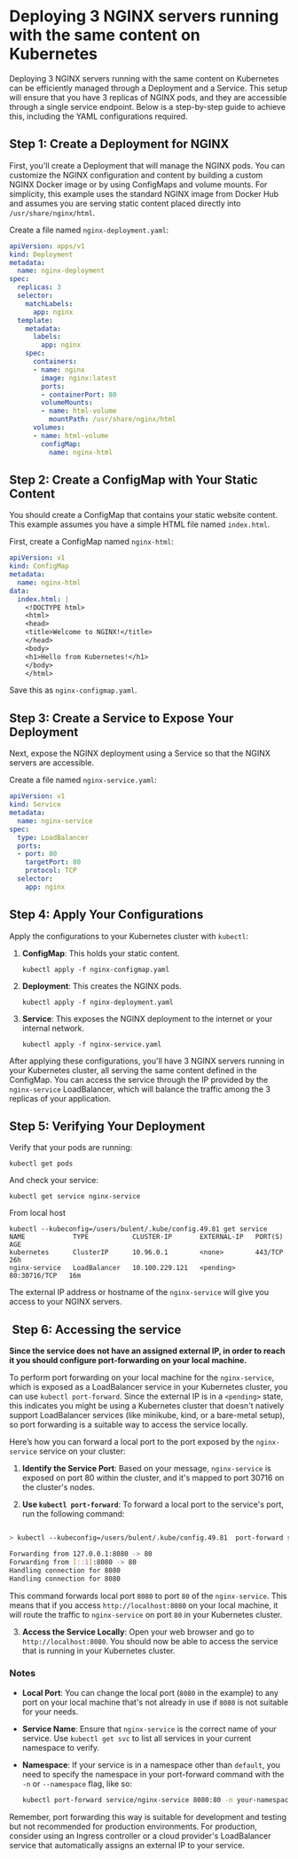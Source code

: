 # Deploying 3 NGINX servers running with the same content on Kubernetes

Deploying 3 NGINX servers running with the same content on Kubernetes can be efficiently managed through a Deployment and a Service. This setup will ensure that you have 3 replicas of NGINX pods, and they are accessible through a single service endpoint. Below is a step-by-step guide to achieve this, including the YAML configurations required.

## Step 1: Create a Deployment for NGINX

First, you'll create a Deployment that will manage the NGINX pods. You can customize the NGINX configuration and content by building a custom NGINX Docker image or by using ConfigMaps and volume mounts. For simplicity, this example uses the standard NGINX image from Docker Hub and assumes you are serving static content placed directly into `/usr/share/nginx/html`.

Create a file named `nginx-deployment.yaml`:

```yaml
apiVersion: apps/v1
kind: Deployment
metadata:
  name: nginx-deployment
spec:
  replicas: 3
  selector:
    matchLabels:
      app: nginx
  template:
    metadata:
      labels:
        app: nginx
    spec:
      containers:
      - name: nginx
        image: nginx:latest
        ports:
        - containerPort: 80
        volumeMounts:
        - name: html-volume
          mountPath: /usr/share/nginx/html
      volumes:
      - name: html-volume
        configMap:
          name: nginx-html
```

## Step 2: Create a ConfigMap with Your Static Content

You should create a ConfigMap that contains your static website content. This example assumes you have a simple HTML file named `index.html`.

First, create a ConfigMap named `nginx-html`:

```yaml
apiVersion: v1
kind: ConfigMap
metadata:
  name: nginx-html
data:
  index.html: |
    <!DOCTYPE html>
    <html>
    <head>
    <title>Welcome to NGINX!</title>
    </head>
    <body>
    <h1>Hello from Kubernetes!</h1>
    </body>
    </html>
```

Save this as `nginx-configmap.yaml`.

## Step 3: Create a Service to Expose Your Deployment

Next, expose the NGINX deployment using a Service so that the NGINX servers are accessible.

Create a file named `nginx-service.yaml`:

```yaml
apiVersion: v1
kind: Service
metadata:
  name: nginx-service
spec:
  type: LoadBalancer
  ports:
  - port: 80
    targetPort: 80
    protocol: TCP
  selector:
    app: nginx
```

## Step 4: Apply Your Configurations

Apply the configurations to your Kubernetes cluster with `kubectl`:

1. **ConfigMap**: This holds your static content.

   ```shell
   kubectl apply -f nginx-configmap.yaml
   ```

2. **Deployment**: This creates the NGINX pods.

   ```shell
   kubectl apply -f nginx-deployment.yaml
   ```

3. **Service**: This exposes the NGINX deployment to the internet or your internal network.

   ```shell
   kubectl apply -f nginx-service.yaml
   ```

After applying these configurations, you'll have 3 NGINX servers running in your Kubernetes cluster, all serving the same content defined in the ConfigMap. You can access the service through the IP provided by the `nginx-service` LoadBalancer, which will balance the traffic among the 3 replicas of your application.

## Step 5: Verifying Your Deployment

Verify that your pods are running:

```shell
kubectl get pods
```

And check your service:

```shell
kubectl get service nginx-service
```

From local host

```shell
kubectl --kubeconfig=/users/bulent/.kube/config.49.81 get service
NAME            TYPE           CLUSTER-IP       EXTERNAL-IP   PORT(S)        AGE
kubernetes      ClusterIP      10.96.0.1        <none>        443/TCP        26h
nginx-service   LoadBalancer   10.100.229.121   <pending>     80:30716/TCP   16m
```

The external IP address or hostname of the `nginx-service` will give you access to your NGINX servers.

##  Step 6: Accessing the service

**Since the service does not have  an assigned external IP, in order to reach it you should configure port-forwarding on your local machine.**

To perform port forwarding on your local machine for the `nginx-service`, which is exposed as a LoadBalancer service in your Kubernetes cluster, you can use `kubectl port-forward`. Since the external IP is in a `<pending>` state, this indicates you might be using a Kubernetes cluster that doesn't natively support LoadBalancer services (like minikube, kind, or a bare-metal setup), so port forwarding is a suitable way to access the service locally.

Here’s how you can forward a local port to the port exposed by the `nginx-service` service on your cluster:

1. **Identify the Service Port**: Based on your message, `nginx-service` is exposed on port 80 within the cluster, and it's mapped to port 30716 on the cluster's nodes.

2. **Use `kubectl port-forward`**: To forward a local port to the service's port, run the following command:

```sh

> kubectl --kubeconfig=/users/bulent/.kube/config.49.81  port-forward service/nginx-service 8080:80

Forwarding from 127.0.0.1:8080 -> 80
Forwarding from [::1]:8080 -> 80
Handling connection for 8080
Handling connection for 8080

```

   This command forwards local port `8080` to port `80` of the `nginx-service`. This means that if you access `http://localhost:8080` on your local machine, it will route the traffic to `nginx-service` on port `80` in your Kubernetes cluster.

3. **Access the Service Locally**: Open your web browser and go to `http://localhost:8080`. You should now be able to access the service that is running in your Kubernetes cluster.

### Notes

- **Local Port**: You can change the local port (`8080` in the example) to any port on your local machine that's not already in use if `8080` is not suitable for your needs.
- **Service Name**: Ensure that `nginx-service` is the correct name of your service. Use `kubectl get svc` to list all services in your current namespace to verify.
- **Namespace**: If your service is in a namespace other than `default`, you need to specify the namespace in your port-forward command with the `-n` or `--namespace` flag, like so:

  ```sh
  kubectl port-forward service/nginx-service 8080:80 -n your-namespace
  ```

Remember, port forwarding this way is suitable for development and testing but not recommended for production environments. For production, consider using an Ingress controller or a cloud provider's LoadBalancer service that automatically assigns an external IP to your service.
